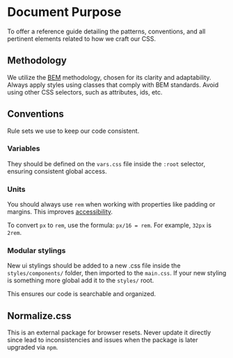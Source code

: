 # Document Purpose

To offer a reference guide detailing the patterns, conventions, and all pertinent elements related to how we craft our CSS.

## Methodology

We utilize the [BEM](https://getbem.com/) methodology, chosen for its clarity and adaptability. Always apply styles using classes that comply with BEM standards. Avoid using other CSS selectors, such as attributes, ids, etc.

## Conventions

Rule sets we use to keep our code consistent.

### Variables

They should be defined on the `vars.css` file inside the `:root` selector, ensuring consistent global access.

### Units

You should always use `rem` when working with properties like padding or margins. This improves [accessibility](https://uxplanet.org/why-you-should-work-with-rems-not-pxs-in-webflow-6f88df7fab29).

To convert `px` to `rem`, use the formula: `px/16 = rem`. For example, `32px` is `2rem`.

### Modular stylings

New ui stylings should be added to a new .css file inside the `styles/components/` folder, then imported to the `main.css`. If your new styling is something more global add it to the `styles/` root.

This ensures our code is searchable and organized.

## Normalize.css

This is an external package for browser resets. Never update it directly since lead to inconsistencies and issues when the package is later upgraded via `npm`.
